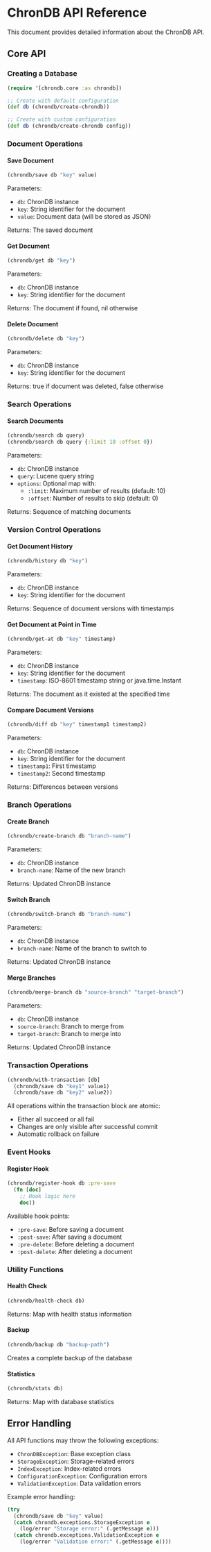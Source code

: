 # ChronDB API Reference

This document provides detailed information about the ChronDB API.

## Core API

### Creating a Database

```clojure
(require '[chrondb.core :as chrondb])

;; Create with default configuration
(def db (chrondb/create-chrondb))

;; Create with custom configuration
(def db (chrondb/create-chrondb config))
```

### Document Operations

#### Save Document

```clojure
(chrondb/save db "key" value)
```

Parameters:
- `db`: ChronDB instance
- `key`: String identifier for the document
- `value`: Document data (will be stored as JSON)

Returns: The saved document

#### Get Document

```clojure
(chrondb/get db "key")
```

Parameters:
- `db`: ChronDB instance
- `key`: String identifier for the document

Returns: The document if found, nil otherwise

#### Delete Document

```clojure
(chrondb/delete db "key")
```

Parameters:
- `db`: ChronDB instance
- `key`: String identifier for the document

Returns: true if document was deleted, false otherwise

### Search Operations

#### Search Documents

```clojure
(chrondb/search db query)
(chrondb/search db query {:limit 10 :offset 0})
```

Parameters:
- `db`: ChronDB instance
- `query`: Lucene query string
- `options`: Optional map with:
  - `:limit`: Maximum number of results (default: 10)
  - `:offset`: Number of results to skip (default: 0)

Returns: Sequence of matching documents

### Version Control Operations

#### Get Document History

```clojure
(chrondb/history db "key")
```

Parameters:
- `db`: ChronDB instance
- `key`: String identifier for the document

Returns: Sequence of document versions with timestamps

#### Get Document at Point in Time

```clojure
(chrondb/get-at db "key" timestamp)
```

Parameters:
- `db`: ChronDB instance
- `key`: String identifier for the document
- `timestamp`: ISO-8601 timestamp string or java.time.Instant

Returns: The document as it existed at the specified time

#### Compare Document Versions

```clojure
(chrondb/diff db "key" timestamp1 timestamp2)
```

Parameters:
- `db`: ChronDB instance
- `key`: String identifier for the document
- `timestamp1`: First timestamp
- `timestamp2`: Second timestamp

Returns: Differences between versions

### Branch Operations

#### Create Branch

```clojure
(chrondb/create-branch db "branch-name")
```

Parameters:
- `db`: ChronDB instance
- `branch-name`: Name of the new branch

Returns: Updated ChronDB instance

#### Switch Branch

```clojure
(chrondb/switch-branch db "branch-name")
```

Parameters:
- `db`: ChronDB instance
- `branch-name`: Name of the branch to switch to

Returns: Updated ChronDB instance

#### Merge Branches

```clojure
(chrondb/merge-branch db "source-branch" "target-branch")
```

Parameters:
- `db`: ChronDB instance
- `source-branch`: Branch to merge from
- `target-branch`: Branch to merge into

Returns: Updated ChronDB instance

### Transaction Operations

```clojure
(chrondb/with-transaction [db]
  (chrondb/save db "key1" value1)
  (chrondb/save db "key2" value2))
```

All operations within the transaction block are atomic:
- Either all succeed or all fail
- Changes are only visible after successful commit
- Automatic rollback on failure

### Event Hooks

#### Register Hook

```clojure
(chrondb/register-hook db :pre-save 
  (fn [doc] 
    ;; Hook logic here
    doc))
```

Available hook points:
- `:pre-save`: Before saving a document
- `:post-save`: After saving a document
- `:pre-delete`: Before deleting a document
- `:post-delete`: After deleting a document

### Utility Functions

#### Health Check

```clojure
(chrondb/health-check db)
```

Returns: Map with health status information

#### Backup

```clojure
(chrondb/backup db "backup-path")
```

Creates a complete backup of the database

#### Statistics

```clojure
(chrondb/stats db)
```

Returns: Map with database statistics

## Error Handling

All API functions may throw the following exceptions:
- `ChronDBException`: Base exception class
- `StorageException`: Storage-related errors
- `IndexException`: Index-related errors
- `ConfigurationException`: Configuration errors
- `ValidationException`: Data validation errors

Example error handling:
```clojure
(try
  (chrondb/save db "key" value)
  (catch chrondb.exceptions.StorageException e
    (log/error "Storage error:" (.getMessage e)))
  (catch chrondb.exceptions.ValidationException e
    (log/error "Validation error:" (.getMessage e)))) 
